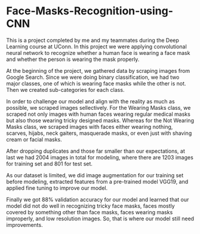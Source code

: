 # Face-Masks-Recognition-using-CNN

This is a project completed by me and my teammates during the Deep Learning course at UConn. In this project we were applying convolutional neural network to recognize whether a human face is wearing a face mask and whether the person is wearing the mask properly.

At the beginning of the project, we gathered data by scraping images from Google Search. Since we were doing binary classification, we had two major classes, one of which is wearing face masks while the other is not. Then we created sub-categories for each class. 

In order to challenge our model and align with the reality as much as possible, we scraped images sellectively. For the Wearing Masks class, we scraped not only images with human faces wearing regular medical masks but also those wearing tricky designed masks. Whereas for the Not Wearing Masks class, we scraped images with faces either wearing nothing, scarves, hijabs, neck gaiters, masquerade masks, or even just with shaving cream or facial masks.

After dropping duplicates and those far smaller than our expectations, at last we had 2004 images in total for modeling, where there are 1203 images for training set and 801 for test set.

As our dataset is limited, we did image augmentation for our training set before modeling, extracted features from a pre-trained model VGG19, and applied fine tuning to improve our model.

Finally we got 88% validation accuracy for our model and learned that our model did not do well in recognizing tricky face masks, faces mostly covered by something other than face masks, faces wearing masks improperly, and low resolution images. So, that is where our model still need improvements.
